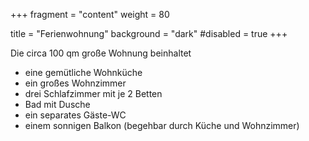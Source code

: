 +++
fragment = "content"
weight = 80

title = "Ferienwohnung"
background = "dark"
#disabled = true
+++

Die circa 100 qm große Wohnung beinhaltet 
* eine gemütliche Wohnküche
* ein großes Wohnzimmer 
* drei Schlafzimmer mit je 2 Betten
* Bad mit Dusche
* ein separates Gäste-WC
* einem sonnigen Balkon (begehbar durch Küche und Wohnzimmer)


